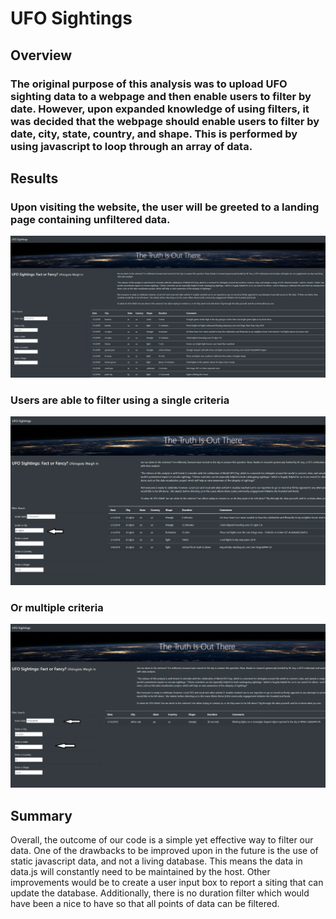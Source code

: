 # UFO Sightings
## Overview
### The original purpose of this analysis was to upload UFO sighting data to a webpage and then enable users to filter by date. However, upon expanded knowledge of using filters, it was decided that the webpage should enable users to filter by date, city, state, country, and shape. This is performed by using javascript to loop through an array of data. 

## Results
### Upon visiting the website, the user will be greeted to a landing page containing unfiltered data. 

<p align="left">
  <img src="https://github.com/armyofkittens/UFOs/blob/main/Resources/landing%20page.png" width="900"/>
</p>

### Users are able to filter using a single criteria 

<p align="left">
  <img src="https://github.com/armyofkittens/UFOs/blob/main/Resources/filter1.png" width="900"/>
</p>

### Or multiple criteria

<p align="left">
  <img src="https://github.com/armyofkittens/UFOs/blob/main/Resources/filter2.png" width="900"/>
</p>

## Summary
Overall, the outcome of our code is a simple yet effective way to filter our data. One of the drawbacks to be improved upon in the future is the use of static javascript data, and not a living database. This means the data in data.js will constantly need to be maintained by the host. Other improvements would be to create a user input box to report a siting that can update the database. Additionally, there is no duration filter which would have been a nice to have so that all points of data can be filtered. 

